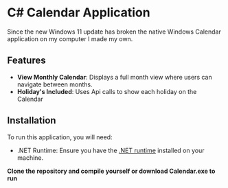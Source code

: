 # C# Calendar Application

Since the new Windows 11 update has broken the native Windows Calendar application on my computer I made my own.

## Features

- **View Monthly Calendar**: Displays a full month view where users can navigate between months.
- **Holiday's Included**: Uses Api calls to show each holiday on the Calendar

## Installation
To run this application, you will need:
- .NET Runtime: Ensure you have the [.NET runtime](https://dotnet.microsoft.com/download/dotnet) installed on your machine.

**Clone the repository and compile yourself or download Calendar.exe to run**
